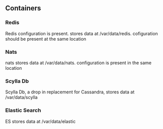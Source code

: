 ## Containers 
### Redis
Redis configuration is present. stores data at /var/data/redis. cofiguration should be present at the same location

### Nats
nats stores data at /var/data/nats. configuration is present in the same location

### Scylla Db
Scylla Db, a drop in replacement for Cassandra, stores data at /var/data/scylla

### Elastic Search
ES stores data at /var/data/elastic 


